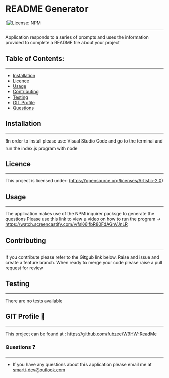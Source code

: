 # README Generator

  [![License: NPM](https://img.shields.io/badge/license-npm-red.svg)

---
Application responds to a series of prompts and uses the information provided to complete a README file about your project

## Table of Contents: 
---
* [Installation](#Installation)
* [Licence](#Licence)
* [Usage](#usage)
* [Contributing](#contributing)
* [Testing](#Testing)
* [GIT Profile](#gitprofile)
* [Questions](#questions)

## Installation 
---
:exclamation:In order to install please use:
Visual Studio Code and go to  the terminal and run the index.js program with node

## Licence
---
This project is licensed under:
 (https://opensource.org/licenses/Artistic-2.0)

## Usage
---
 The application makes use of the NPM inquirer packsge to generate the questions
 Please use this link to view a video on how to run the program -> https://watch.screencastify.com/v/fsK6IfbR80FdAGnVJnLR

## Contributing
---
 If you contribute please refer to the Gitgub link below.  Raise and issue and create a feature branch.  When ready to merge your code please raise a pull request for review

## Testing
---
There are no tests available

## GIT Profile :link:
--- 
This project can be found at : https://github.com/fubzee/W9HW-ReadMe

### Questions :question:
---
* If you have any questions about this application please email me at smarti-dev@outlook.com